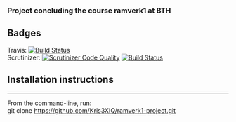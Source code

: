 ### Project concluding the course ramverk1 at BTH

## Badges
Travis: [![Build Status](https://travis-ci.com/Kris3XIQ/ramverk1-project.svg?branch=main)](https://travis-ci.com/Kris3XIQ/ramverk1-project)  
Scrutinizer: [![Scrutinizer Code Quality](https://scrutinizer-ci.com/g/Kris3XIQ/ramverk1-project/badges/quality-score.png?b=main)](https://scrutinizer-ci.com/g/Kris3XIQ/ramverk1-project/?branch=main)
[![Build Status](https://scrutinizer-ci.com/g/Kris3XIQ/ramverk1-project/badges/build.png?b=main)](https://scrutinizer-ci.com/g/Kris3XIQ/ramverk1-project/build-status/main)


## Installation instructions
---
From the command-line, run:  
git clone https://github.com/Kris3XIQ/ramverk1-project.git
